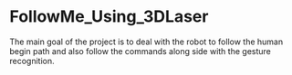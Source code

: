 # FollowMe_Using_3DLaser
The main goal of the project is to deal with the robot to follow the human begin path and also follow the commands along side with the gesture recognition.
